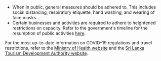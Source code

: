 - When in public, general measures should be adhered to. This includes social distancing, respiratory etiquette, hand washing, and wearing of face masks.
- Certain businesses and activities are required to adhere to heightened restrictions on capacity. Refer to the government's timeline for the resumption of public activities [here](http://www.health.gov.lk/moh_final/english/public/elfinder/files/feturesArtical/2020/Timeline_10%20June%202020.pdf).

For the most up–to–date information on COVID–19 regulations and travel restrictions, refer to the [Ministry of Health website](http://www.health.gov.lk/moh_final/english/) and the [Sri Lanka Tourism Development Authority website](https://srilanka.travel/covid19/).
